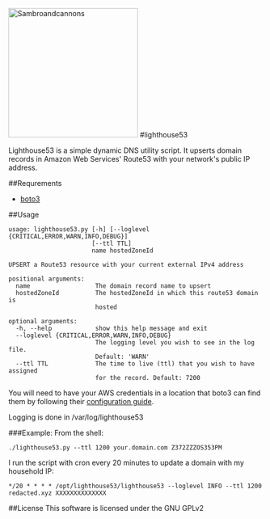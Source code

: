<a title="By Letterofmarque (Own work) [CC BY-SA 3.0 (http://creativecommons.org/licenses/by-sa/3.0) or GFDL (http://www.gnu.org/copyleft/fdl.html)], via Wikimedia Commons" href="https://commons.wikimedia.org/wiki/File%3ASambroandcannons.jpg"><img width="256" alt="Sambroandcannons" src="https://upload.wikimedia.org/wikipedia/commons/thumb/a/a1/Sambroandcannons.jpg/256px-Sambroandcannons.jpg"/></a>
#lighthouse53

Lighthouse53 is a simple dynamic DNS utility script. It upserts domain records in Amazon Web Services' Route53 with your network's public IP address.

##Requrements
* [boto3](https://github.com/boto/boto3) 

##Usage
```
usage: lighthouse53.py [-h] [--loglevel {CRITICAL,ERROR,WARN,INFO,DEBUG}]
                       [--ttl TTL]
                       name hostedZoneId

UPSERT a Route53 resource with your current external IPv4 address

positional arguments:
  name                  The domain record name to upsert
  hostedZoneId          The hostedZoneId in which this route53 domain is
                        hosted

optional arguments:
  -h, --help            show this help message and exit
  --loglevel {CRITICAL,ERROR,WARN,INFO,DEBUG}
                        The logging level you wish to see in the log file.
                        Default: 'WARN'
  --ttl TTL             The time to live (ttl) that you wish to have assigned
                        for the record. Default: 7200
```
You will need to have your AWS credentials in a location that boto3 can find them by following their [configuration guide](https://boto3.readthedocs.org/en/latest/guide/quickstart.html#configuration).

Logging is done in /var/log/lighthouse53

###Example:
From the shell:
```
./lighthouse53.py --ttl 1200 your.domain.com Z372ZZZOS353PM
```

I run the script with cron every 20 minutes to update a domain with my household IP:
```
*/20 * * * * /opt/lighthouse53/lighthouse53 --loglevel INFO --ttl 1200 redacted.xyz XXXXXXXXXXXXXX
```

##License
This software is licensed under the GNU GPLv2
